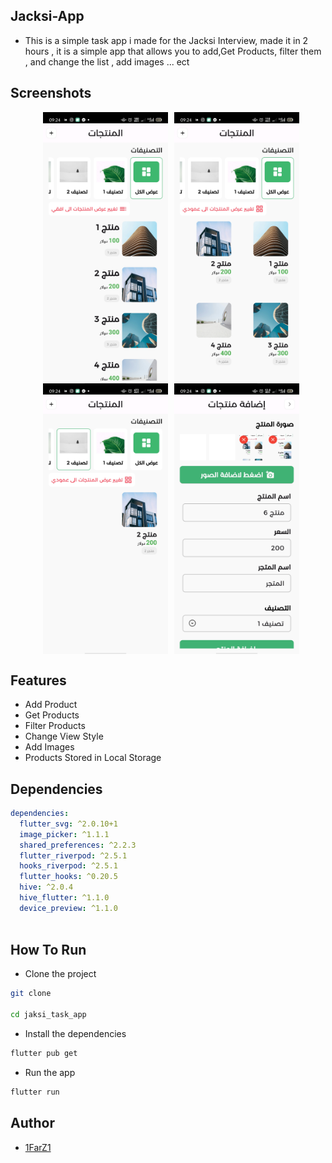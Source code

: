 ## Jacksi-App

- This is a simple task app i made for the Jacksi  Interview, made it in 2 hours , it is a simple  app that allows you to add,Get Products, filter them , and change the list , add images ... ect

## Screenshots

<div style="display:flex; flex-wrap: wrap; justify-content: center;">
  <img src="assets/screenshots/1.jpg" alt="img" width="200" style ='margin-left:10px'/>
<img src="assets/screenshots/2.jpg" alt="img" width="200" style='margin-left:10px'/>
<img src="assets/screenshots/3.jpg" alt="img" width="200" style='margin-left:10px'/>
<img src="assets/screenshots/4.jpg" alt="img" width="200" style='margin-left:10px'/>

</div>



## Features
- Add Product
- Get Products
- Filter Products
- Change View Style
- Add Images
- Products Stored in Local Storage

## Dependencies

``` yaml
dependencies:
  flutter_svg: ^2.0.10+1
  image_picker: ^1.1.1
  shared_preferences: ^2.2.3
  flutter_riverpod: ^2.5.1
  hooks_riverpod: ^2.5.1
  flutter_hooks: ^0.20.5
  hive: ^2.0.4
  hive_flutter: ^1.1.0
  device_preview: ^1.1.0
  
```

## How To Run

- Clone the project

```bash
git clone

cd jaksi_task_app
```

- Install the dependencies

```bash
flutter pub get
```

- Run the app

```bash
flutter run
```

## Author

- [1FarZ1](https://github.com/1farz1)
